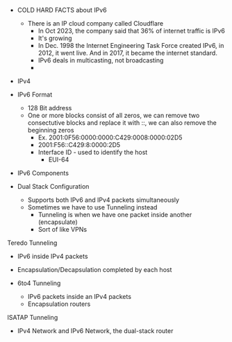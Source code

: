 
- COLD HARD FACTS about IPv6
	- There is an IP cloud company called Cloudflare
		- In Oct 2023, the company said that 36% of internet traffic is IPv6 
		- It's growing 
		- In Dec. 1998 the Internet Engineering Task Force created IPv6, in 2012, it went live. And  in 2017, it became the internet standard. 
		- IPv6 deals in multicasting, not broadcasting 
		-  

- IPv4 

- IPv6 Format
	- 128 Bit address
	- One or more blocks consist of all zeros, we can remove two consectutive blocks and replace it with ::, we can also remove the beginning zeros
		- Ex. 2001:0F56:0000:0000:C429:0008:0000:02D5
		- 2001:F56::C429:8:0000:2D5
		- Interface ID - used to identify the host 
			- EUI-64 
- IPv6 Components

- Dual Stack Configuration
	- Supports both IPv6 and IPv4 packets simultaneously
	- Sometimes we have to use Tunneling instead
		- Tunneling is when we have one packet inside another (encapsulate)
		- Sort of like VPNs 

Teredo Tunneling
- IPv6 inside IPv4 packets
- Encapsulation/Decapsulation completed by each host

- 6to4 Tunneling
	- IPv6 packets inside an IPv4 packets
	- Encapsulation routers

ISATAP Tunneling
- IPv4 Network and IPv6 Network, the dual-stack router 